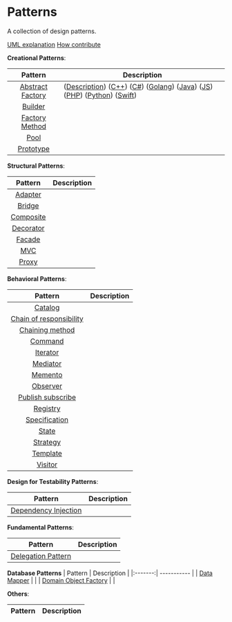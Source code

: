 Patterns
===============

A collection of design patterns.

[UML explanation](https://github.com/held-m/patterns/wiki/UML)
[How contribute](https://github.com/held-m/patterns/wiki/Contribute)

__Creational Patterns__:

| Pattern | Description |
|:-------:| ----------- |
| [Abstract Factory](patterns/creational/abstract-factory) | ([Description](patterns/creational/abstract-factory)) ([C++](patterns/creational/abstract-factory/c-plus)) ([C#](patterns/creational/abstract-factory/C%23)) ([Golang](patterns/creational/abstract-factory/golang)) ([Java](patterns/creational/abstract-factory/java)) ([JS](patterns/creational/abstract-factory/js)) ([PHP](patterns/creational/abstract-factory/php)) ([Python](patterns/creational/abstract-factory/python)) ([Swift](patterns/creational/abstract-factory/swift))|
| [Builder](patterns/creational/builder) | |
| [Factory Method](patterns/creational/factory-method) |  |
| [Pool](patterns/creational/pool) | |
| [Prototype](patterns/creational/prototype) | |

__Structural Patterns__:

| Pattern | Description |
|:-------:| ----------- |
| [Adapter](patterns/structural/adapter) | |
| [Bridge](patterns/structural/bridge) | |
| [Composite](patterns/structural/composite) | |
| [Decorator](patterns/structural/decorator) | |
| [Facade](patterns/structural/facade) | |
| [MVC](patterns/structural/mvc) | |
| [Proxy](patterns/structural/proxy) | |

__Behavioral Patterns__:

| Pattern | Description |
|:-------:| ----------- |
| [Catalog](patterns/behavioral/catalog) ||
| [Chain of responsibility](patterns/behavioral/chain-of-responsibility) |  |
| [Chaining method](patterns/behavioral/chaining-method) | |
| [Command](patterns/behavioral/command) |  |
| [Iterator](patterns/behavioral/iterator) | |
| [Mediator](patterns/behavioral/mediator) |  |
| [Memento](patterns/behavioral/memento) | |
| [Observer](patterns/behavioral/observer) | |
| [Publish subscribe](patterns/behavioral/publish-subscribe) |  |
| [Registry](patterns/behavioral/registry) |  |
| [Specification](patterns/behavioral/specification) | |
| [State](patterns/behavioral/state) |  |
| [Strategy](patterns/behavioral/strategy) |  |
| [Template](patterns/behavioral/template) |  |
| [Visitor](patterns/behavioral/visitor) |  |

__Design for Testability Patterns__:

| Pattern | Description |
|:-------:| ----------- |
| [Dependency Injection](patterns/dependency-injection) | |

__Fundamental Patterns__:

| Pattern | Description |
|:-------:| ----------- |
| [Delegation Pattern](patterns/fundamental/delegation-pattern) | |

__Database Patterns__
| Pattern | Description |
|:-------:| ----------- |
| [Data Mapper](patterns/fundamental/data-mapper) | |
| [Domain Object Factory](patterns/fundamental/domain-object-factory) | |

__Others__:

| Pattern | Description |
|:-------:| ----------- |

